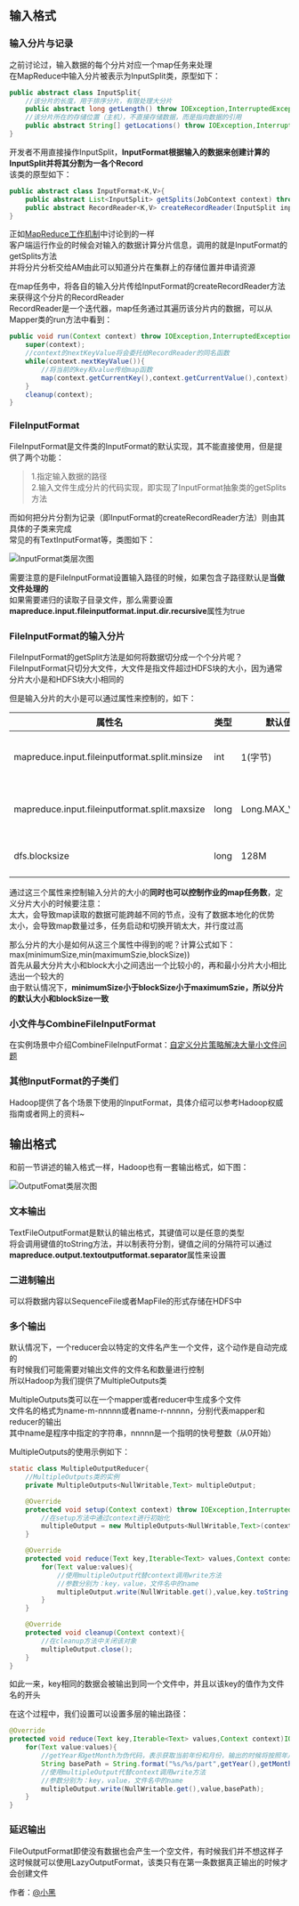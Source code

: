## 输入格式

### 输入分片与记录

之前讨论过，输入数据的每个分片对应一个map任务来处理   
在MapReduce中输入分片被表示为InputSplit类，原型如下：

```java
public abstract class InputSplit{
	//该分片的长度，用于排序分片，有限处理大分片
	public abstract long getLength() throw IOException,InterruptedException;
	//该分片所在的存储位置（主机），不直接存储数据，而是指向数据的引用
	public abstract String[] getLocations() throw IOException,InterruptedException;
}
```

开发者不用直接操作InputSplit，**InputFormat根据输入的数据来创建计算的InputSplit并将其分割为一各个Record**   
该类的原型如下：

```java
public abstract class InputFormat<K,V>{
	public abstract List<InputSplit> getSplits(JobContext context) throw IOException,InterruptedException;
	public abstract RecordReader<K,V> createRecordReader(InputSplit inputSplit,TaskAttemptContext context) throw IOException,InterruptedException;
}
```

正如[MapReduce工作机制](http://www.xiaohei.info/2016/05/07/mapreduce-works/)中讨论到的一样   
客户端运行作业的时候会对输入的数据计算分片信息，调用的就是InputFormat的getSplits方法   
并将分片分析交给AM由此可以知道分片在集群上的存储位置并申请资源

在map任务中，将各自的输入分片传给InputFormat的createRecordReader方法来获得这个分片的RecordReader   
RecordReader是一个迭代器，map任务通过其遍历该分片内的数据，可以从Mapper类的run方法中看到：

```java
public void run(Context context) throw IOException,InterruptedException{
	super(context);
	//context的nextKeyValue将会委托给RecordReader的同名函数
	while(context.nextKeyValue()){
		//将当前的key和value传给map函数
		map(context.getCurrentKey(),context.getCurrentValue(),context);
	}
	cleanup(context);
}
```

### FileInputFormat

FileInputFormat是文件类的InputFormat的默认实现，其不能直接使用，但是提供了两个功能：

> 1.指定输入数据的路径   
> 2.输入文件生成分片的代码实现，即实现了InputFormat抽象类的getSplits方法

而如何把分片分割为记录（即InputFormat的createRecordReader方法）则由其具体的子类来完成   
常见的有TextInputFormat等，类图如下：

![InputFormat类层次图](/images/inputformat-class.png)

需要注意的是FileInputFormat设置输入路径的时候，如果包含子路径默认是**当做文件处理的**   
如果需要递归的读取子目录文件，那么需要设置**mapreduce.input.fileinputformat.input.dir.recursive**属性为true

### FileInputFormat的输入分片

FileInputFormat的getSplit方法是如何将数据切分成一个个分片呢？   
FileInputFormat只切分大文件，大文件是指文件超过HDFS块的大小，因为通常分片大小是和HDFS块大小相同的   

但是输入分片的大小是可以通过属性来控制的，如下：

|属性名|类型|默认值|描述|
|---|---|---|---|
|mapreduce.input.fileinputformat.split.minsize|int|1(字节)|Input Split的最小值|
|mapreduce.input.fileinputformat.split.maxsize|long|Long.MAX_VALUE|Input Split的最大值|
|dfs.blocksize|long|128M|HDFS块大小|

通过这三个属性来控制输入分片的大小的**同时也可以控制作业的map任务数**，定义分片大小的时候要注意：   
太大，会导致map读取的数据可能跨越不同的节点，没有了数据本地化的优势   
太小，会导致map数量过多，任务启动和切换开销太大，并行度过高

那么分片的大小是如何从这三个属性中得到的呢？计算公式如下：   
max(minimumSize,min(maximumSzie,blockSize))   
首先从最大分片大小和block大小之间选出一个比较小的，再和最小分片大小相比选出一个较大的   
由于默认情况下，**minimumSize小于blockSize小于maximumSzie，所以分片的默认大小和blockSize一致**

### 小文件与CombineFileInputFormat

在实例场景中介绍CombineFileInputFormat：[自定义分片策略解决大量小文件问题](http://www.xiaohei.info/2016/03/01/mapreduce-custom-split/)

### 其他InputFormat的子类们

Hadoop提供了各个场景下使用的InputFormat，具体介绍可以参考Hadoop权威指南或者网上的资料~

## 输出格式

和前一节讲述的输入格式一样，Hadoop也有一套输出格式，如下图：

![OutputFomat类层次图](/images/outputformat-class.jpg)

### 文本输出

TextFileOutputFormat是默认的输出格式，其键值可以是任意的类型   
将会调用键值的toString方法，并以制表符分割，键值之间的分隔符可以通过**mapreduce.output.textoutputformat.separator**属性来设置   

### 二进制输出

可以将数据内容以SequenceFile或者MapFile的形式存储在HDFS中

### 多个输出

默认情况下，一个reducer会以特定的文件名产生一个文件，这个动作是自动完成的   
有时候我们可能需要对输出文件的文件名和数量进行控制   
所以Hadoop为我们提供了MultipleOutputs类

MultipleOutputs类可以在一个mapper或者reducer中生成多个文件   
文件名的格式为name-m-nnnnn或者name-r-nnnnn，分别代表mapper和reducer的输出   
其中name是程序中指定的字符串，nnnnn是一个指明的快号整数（从0开始）

MultipleOutputs的使用示例如下：

```java
static class MultipleOutputReducer{
	//MultipleOutputs类的实例
	private MultipleOutputs<NullWritable,Text> multipleOutput;

	@Override
	protected void setup(Context context) throw IOException,InterruptedException{
		//在setup方法中通过context进行初始化
		multipleOutput = new MultipleOutputs<NullWritable,Text>(context);
	}

	@Override
	protected void reduce(Text key,Iterable<Text> values,Context context)IOException,InterruptedException{
		for(Text value:values){
			//使用multipleOutput代替context调用write方法
			//参数分别为：key，value，文件名中的name
			multipleOutput.write(NullWritable.get(),value,key.toString());
		}
	}

	@Override
	protected void cleanup(Context context){
		//在cleanup方法中关闭该对象
		multipleOutput.close();
	}
}
```

如此一来，key相同的数据会被输出到同一个文件中，并且以该key的值作为文件名的开头

在这个过程中，我们设置可以设置多层的输出路径：

```java
@Override
protected void reduce(Text key,Iterable<Text> values,Context context)IOException,InterruptedException{
	for(Text value:values){
		//getYear和getMonth为伪代码，表示获取当前年份和月份，输出的时候将按照年月的路径输出
		String basePath = String.format("%s/%s/part",getYear(),getMonth())
		//使用multipleOutput代替context调用write方法
		//参数分别为：key，value，文件名中的name
		multipleOutput.write(NullWritable.get(),value,basePath);
	}
}
```

### 延迟输出

FileOutputFormat即使没有数据也会产生一个空文件，有时候我们并不想这样子   
这时候就可以使用LazyOutputFormat，该类只有在第一条数据真正输出的时候才会创建文件


作者：[@小黑](http://www.xiaohei.info)
